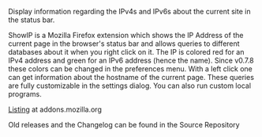 Display information regarding the IPv4s and IPv6s about the current site in the status bar.

ShowIP is a Mozilla Firefox extension which shows the IP Address of the current page in the browser's status bar and allows queries to different databases about it when you right click on it. The IP is colored red for an IPv4 address and green for an IPv6 address (hence the name). Since v0.7.8 these colors can be changed in the preferences menu. With a left click one can get information about the hostname of the current page. These queries are fully customizable in the settings dialog. You can also run custom local programs.

[Listing](https://addons.mozilla.org/extensions/moreinfo.php?id=590) at addons.mozilla.org

Old releases and the Changelog can be found in the Source Repository